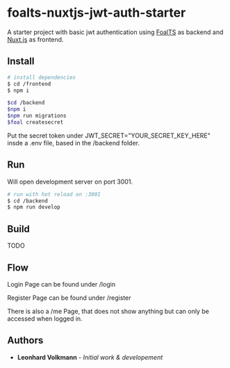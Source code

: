# foalts-nuxtjs-jwt-auth-starter

A starter project with basic jwt authentication using [FoalTS](https://foalts.org/) as backend and [Nuxt.js](https://nuxtjs.org/) as frontend.


## Install

```bash
# install dependencies
$ cd /frontend 
$ npm i

$cd /backend
$npm i
$npm run migrations
$foal createsecret
```

Put the secret token under JWT_SECRET="YOUR_SECRET_KEY_HERE" insde a .env file, based in the /backend folder.

## Run
Will open development server on port 3001.
```bash
# run with hot reload on :3001
$ cd /backend
$ npm run develop

```

## Build

TODO


## Flow

Login Page can be found under /login


Register Page can be found under /register

There is also a /me Page, that does not show anything but can only be accessed when logged in.

## Authors

- **Leonhard Volkmann** - _Initial work & developement_
